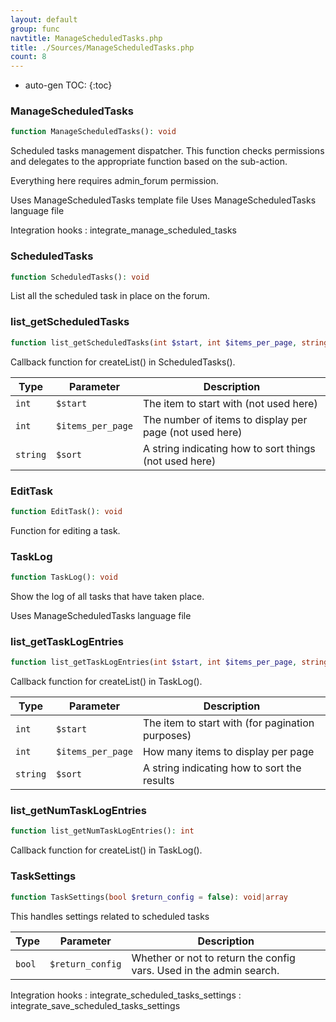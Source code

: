 ```yaml
---
layout: default
group: func
navtitle: ManageScheduledTasks.php
title: ./Sources/ManageScheduledTasks.php
count: 8
---
```

* auto-gen TOC:
{:toc}
### ManageScheduledTasks

```php
function ManageScheduledTasks(): void
```
Scheduled tasks management dispatcher. This function checks permissions and delegates
to the appropriate function based on the sub-action.

Everything here requires admin_forum permission.

Uses ManageScheduledTasks template file
Uses ManageScheduledTasks language file

Integration hooks
: integrate_manage_scheduled_tasks

### ScheduledTasks

```php
function ScheduledTasks(): void
```
List all the scheduled task in place on the forum.



### list_getScheduledTasks

```php
function list_getScheduledTasks(int $start, int $items_per_page, string $sort): array
```
Callback function for createList() in ScheduledTasks().



Type|Parameter|Description
---|---|---
`int`|`$start`|The item to start with \(not used here\)
`int`|`$items_per_page`|The number of items to display per page \(not used here\)
`string`|`$sort`|A string indicating how to sort things \(not used here\)

### EditTask

```php
function EditTask(): void
```
Function for editing a task.



### TaskLog

```php
function TaskLog(): void
```
Show the log of all tasks that have taken place.

Uses ManageScheduledTasks language file

### list_getTaskLogEntries

```php
function list_getTaskLogEntries(int $start, int $items_per_page, string $sort): array
```
Callback function for createList() in TaskLog().



Type|Parameter|Description
---|---|---
`int`|`$start`|The item to start with \(for pagination purposes\)
`int`|`$items_per_page`|How many items to display per page
`string`|`$sort`|A string indicating how to sort the results

### list_getNumTaskLogEntries

```php
function list_getNumTaskLogEntries(): int
```
Callback function for createList() in TaskLog().



### TaskSettings

```php
function TaskSettings(bool $return_config = false): void|array
```
This handles settings related to scheduled tasks



Type|Parameter|Description
---|---|---
`bool`|`$return_config`|Whether or not to return the config vars\. Used in the admin search\.

Integration hooks
: integrate_scheduled_tasks_settings
: integrate_save_scheduled_tasks_settings

